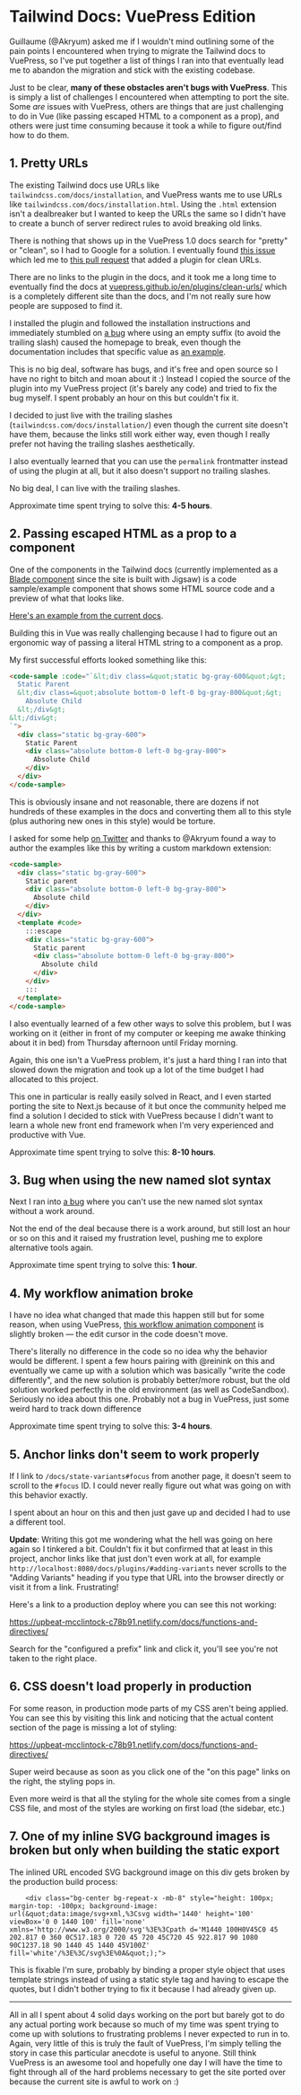 # Tailwind Docs: VuePress Edition

Guillaume (@Akryum) asked me if I wouldn't mind outlining some of the pain points I encountered when trying to migrate the Tailwind docs to VuePress, so I've put together a list of things I ran into that eventually lead me to abandon the migration and stick with the existing codebase.

Just to be clear, **many of these obstacles aren't bugs with VuePress**. This is simply a list of challenges I encountered when attempting to port the site. Some _are_ issues with VuePress, others are things that are just challenging to do in Vue (like passing escaped HTML to a component as a prop), and others were just time consuming because it took a while to figure out/find how to do them.

## 1. Pretty URLs

The existing Tailwind docs use URLs like `tailwindcss.com/docs/installation`, and VuePress wants me to use URLs like `tailwindcss.com/docs/installation.html`. Using the `.html` extension isn't a dealbreaker but I wanted to keep the URLs the same so I didn't have to create a bunch of server redirect rules to avoid breaking old links.

There is nothing that shows up in the VuePress 1.0 docs search for "pretty" or "clean", so I had to Google for a solution. I eventually found [this issue](https://github.com/vuejs/vuepress/issues/608) which led me to [this pull request](https://github.com/vuejs/vuepress/pull/1339) that added a plugin for clean URLs.

There are no links to the plugin in the docs, and it took me a long time to eventually find the docs at [vuepress.github.io/en/plugins/clean-urls/](https://vuepress.github.io/en/plugins/clean-urls/) which is a completely different site than the docs, and I'm not really sure how people are supposed to find it.

I installed the plugin and followed the installation instructions and immediately stumbled on [a bug](https://github.com/vuepress/vuepress-plugin-clean-urls/issues/1) where using an empty suffix (to avoid the trailing slash) caused the homepage to break, even though the documentation includes that specific value as [an example](https://github.com/vuepress/vuepress-plugin-clean-urls#indexsuffix).

This is no big deal, software has bugs, and it's free and open source so I have no right to bitch and moan about it :) Instead I copied the source of the plugin into my VuePress project (it's barely any code) and tried to fix the bug myself. I spent probably an hour on this but couldn't fix it.

I decided to just live with the trailing slashes (`tailwindcss.com/docs/installation/`) even though the current site doesn't have them, because the links still work either way, even though I really prefer not having the trailing slashes aesthetically.

I also eventually learned that you can use the `permalink` frontmatter instead of using the plugin at all, but it also doesn't support no trailing slashes.

No big deal, I can live with the trailing slashes.

Approximate time spent trying to solve this: **4-5 hours**.

## 2. Passing escaped HTML as a prop to a component

One of the components in the Tailwind docs (currently implemented as a [Blade component](https://laravel.com/docs/5.8/blade#components-and-slots) since the site is built with Jigsaw) is a code sample/example component that shows some HTML source code and a preview of what that looks like.

[Here's an example from the current docs](https://next.tailwindcss.com/docs/examples/alerts/#traditional).

Building this in Vue was really challenging because I had to figure out an ergonomic way of passing a literal HTML string to a component as a prop.

My first successful efforts looked something like this:

```html
<code-sample :code="`&lt;div class=&quot;static bg-gray-600&quot;&gt;
  Static Parent
  &lt;div class=&quot;absolute bottom-0 left-0 bg-gray-800&quot;&gt;
    Absolute Child
  &lt;/div&gt;
&lt;/div&gt;  
`">
  <div class="static bg-gray-600">
    Static Parent
    <div class="absolute bottom-0 left-0 bg-gray-800">
      Absolute Child
    </div>
  </div>
</code-sample>
```

This is obviously insane and not reasonable, there are dozens if not hundreds of these examples in the docs and converting them all to this style (plus authoring new ones in this style) would be torture.

I asked for some help [on Twitter](https://twitter.com/adamwathan/status/1124096090687643653) and thanks to @Akryum found a way to author the examples like this by writing a custom markdown extension:

```html
<code-sample>
  <div class="static bg-gray-600">
    Static parent
    <div class="absolute bottom-0 left-0 bg-gray-800">
      Absolute child
    </div>
  </div>
  <template #code>
    :::escape    
    <div class="static bg-gray-600">
      Static parent
      <div class="absolute bottom-0 left-0 bg-gray-800">
        Absolute child
      </div>
    </div>
    :::
  </template>
</code-sample>
```

I also eventually learned of a few other ways to solve this problem, but I was working on it (either in front of my computer or keeping me awake thinking about it in bed) from Thursday afternoon until Friday morning.

Again, this one isn't a VuePress problem, it's just a hard thing I ran into that slowed down the migration and took up a lot of the time budget I had allocated to this project.

This one in particular is really easily solved in React, and I even started porting the site to Next.js because of it but once the community helped me find a solution I decided to stick with VuePress because I didn't want to learn a whole new front end framework when I'm very experienced and productive with Vue.

Approximate time spent trying to solve this: **8-10 hours**.

## 3. Bug when using the new named slot syntax

Next I ran into [a bug](https://github.com/vuejs/vuepress/issues/1578) where you can't use the new named slot syntax without a work around.

Not the end of the deal because there is a work around, but still lost an hour or so on this and it raised my frustration level, pushing me to explore alternative tools again.

Approximate time spent trying to solve this: **1 hour**.

## 4. My workflow animation broke

I have no idea what changed that made this happen still but for some reason, when using VuePress, [this workflow animation component](https://codesandbox.io/s/nw10kz7m3j) is slightly broken — the edit cursor in the code doesn't move.

There's literally no difference in the code so no idea why the behavior would be different. I spent a few hours pairing with @reinink on this and eventually we came up with a solution which was basically "write the code differently", and the new solution is probably better/more robust, but the old solution worked perfectly in the old environment (as well as CodeSandbox). Seriously no idea about this one. Probably not a bug in VuePress, just some weird hard to track down difference

Approximate time spent trying to solve this: **3-4 hours**.

## 5. Anchor links don't seem to work properly

If I link to `/docs/state-variants#focus` from another page, it doesn't seem to scroll to the `#focus` ID. I could never really figure out what was going on with this behavior exactly.

I spent about an hour on this and then just gave up and decided I had to use a different tool.

**Update**: Writing this got me wondering what the hell was going on here again so I tinkered a bit. Couldn't fix it but confirmed that at least in this project, anchor links like that just don't even work at all, for example `http://localhost:8080/docs/plugins/#adding-variants` never scrolls to the "Adding Variants" heading if you type that URL into the browser directly or visit it from a link. Frustrating!

Here's a link to a production deploy where you can see this not working:

https://upbeat-mcclintock-c78b91.netlify.com/docs/functions-and-directives/

Search for the "configured a prefix" link and click it, you'll see you're not taken to the right place.

## 6. CSS doesn't load properly in production

For some reason, in production mode parts of my CSS aren't being applied. You can see this by visiting this link and noticing that the actual content section of the page is missing a lot of styling:

https://upbeat-mcclintock-c78b91.netlify.com/docs/functions-and-directives/

Super weird because as soon as you click one of the "on this page" links on the right, the styling pops in.

Even more weird is that all the styling for the whole site comes from a single CSS file, and most of the styles are working on first load (the sidebar, etc.)

## 7. One of my inline SVG background images is broken but only when building the static export

The inlined URL encoded SVG background image on this div gets broken by the production build process:

```
    <div class="bg-center bg-repeat-x -mb-8" style="height: 100px; margin-top: -100px; background-image: url(&quot;data:image/svg+xml,%3Csvg width='1440' height='100' viewBox='0 0 1440 100' fill='none' xmlns='http://www.w3.org/2000/svg'%3E%3Cpath d='M1440 100H0V45C0 45 202.817 0 360 0C517.183 0 720 45 720 45C720 45 922.817 90 1080 90C1237.18 90 1440 45 1440 45V100Z' fill='white'/%3E%3C/svg%3E%0A&quot;);">
```

This is fixable I'm sure, probably by binding a proper style object that uses template strings instead of using a static style tag and having to escape the quotes, but I didn't bother trying to fix it because I had already given up.

---

All in all I spent about 4 solid days working on the port but barely got to do any actual porting work because so much of my time was spent trying to come up with solutions to frustrating problems I never expected to run in to. Again, very little of this is truly the fault of VuePress, I'm simply telling the story in case this particular anecdote is useful to anyone. Still think VuePress is an awesome tool and hopefully one day I will have the time to fight through all of the hard problems necessary to get the site ported over because the current site is awful to work on :)

